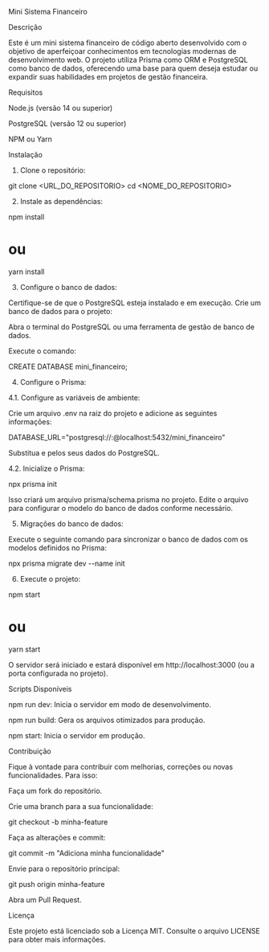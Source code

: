 Mini Sistema Financeiro

Descrição

Este é um mini sistema financeiro de código aberto desenvolvido com o objetivo de aperfeiçoar conhecimentos em tecnologias modernas de desenvolvimento web. O projeto utiliza Prisma como ORM e PostgreSQL como banco de dados, oferecendo uma base para quem deseja estudar ou expandir suas habilidades em projetos de gestão financeira.

Requisitos

Node.js (versão 14 ou superior)

PostgreSQL (versão 12 ou superior)

NPM ou Yarn

Instalação

1. Clone o repositório:

git clone <URL_DO_REPOSITORIO>
cd <NOME_DO_REPOSITORIO>

2. Instale as dependências:

npm install
# ou
yarn install

3. Configure o banco de dados:

Certifique-se de que o PostgreSQL esteja instalado e em execução. Crie um banco de dados para o projeto:

Abra o terminal do PostgreSQL ou uma ferramenta de gestão de banco de dados.

Execute o comando:

CREATE DATABASE mini_financeiro;

4. Configure o Prisma:

4.1. Configure as variáveis de ambiente:

Crie um arquivo .env na raiz do projeto e adicione as seguintes informações:

DATABASE_URL="postgresql://<USUARIO>:<SENHA>@localhost:5432/mini_financeiro"

Substitua <USUARIO> e <SENHA> pelos seus dados do PostgreSQL.

4.2. Inicialize o Prisma:

npx prisma init

Isso criará um arquivo prisma/schema.prisma no projeto. Edite o arquivo para configurar o modelo do banco de dados conforme necessário.

5. Migrações do banco de dados:

Execute o seguinte comando para sincronizar o banco de dados com os modelos definidos no Prisma:

npx prisma migrate dev --name init

6. Execute o projeto:

npm start
# ou
yarn start

O servidor será iniciado e estará disponível em http://localhost:3000 (ou a porta configurada no projeto).

Scripts Disponíveis

npm run dev: Inicia o servidor em modo de desenvolvimento.

npm run build: Gera os arquivos otimizados para produção.

npm start: Inicia o servidor em produção.

Contribuição

Fique à vontade para contribuir com melhorias, correções ou novas funcionalidades. Para isso:

Faça um fork do repositório.

Crie uma branch para a sua funcionalidade:

git checkout -b minha-feature

Faça as alterações e commit:

git commit -m "Adiciona minha funcionalidade"

Envie para o repositório principal:

git push origin minha-feature

Abra um Pull Request.

Licença

Este projeto está licenciado sob a Licença MIT. Consulte o arquivo LICENSE para obter mais informações.

